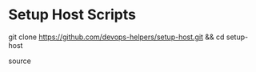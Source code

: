 # Setup Host Scripts

git clone https://github.com/devops-helpers/setup-host.git && cd setup-host

source <script>
